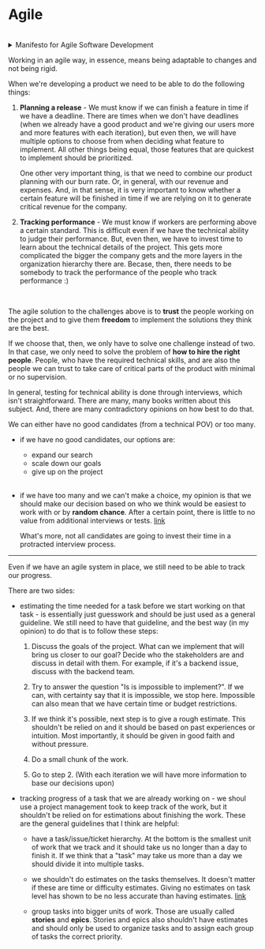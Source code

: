 # Agile

<br />

<details>

  <summary>Manifesto for Agile Software Development</summary>

[principles](https://agilemanifesto.org/principles.html)

[history](https://agilemanifesto.org/history.html)

<div align="center">

<br />

**Individuals and interactions** over processes and tools

**Working software** over comprehensive documentation

**Customer collaboration** over contract negotiation

**Responding to change** over following a plan

<br />

</div>

<hr />

<br />
<br />

- **Our highest priority is to satisfy the customer through early and continuous delivery of valuable software.**

- **Welcome changing requirements, even late in development. Agile processes harness change for the customer's competitive advantage.**

- Deliver working software frequently, from a couple of weeks to a couple of months, with a preference to the shorter timescale.

- Business people and developers must work together daily throughout the project.

- **Build projects around motivated individuals. Give them the environment and support they need, and trust them to get the job done.**

- The most efficient and effective method of conveying information to and within a development team is face-to-face conversation.

- **Working software is the primary measure of progress.**

- Agile processes promote sustainable development. The sponsors, developers, and users should be able to maintain a constant pace indefinitely.

- Continuous attention to technical excellence and good design enhances agility.

- Simplicity - the art of maximizing the amount of work not done - is essential.

- **The best architectures, requirements, and designs emerge from self-organizing teams.**

- At regular intervals, the team reflects on how to become more effective, then tunes and adjusts its behavior accordingly.

<hr />

</details>

Working in an agile way, in essence, means being adaptable to changes and not being rigid.

When we're developing a product we need to be able to do the following things:

1. **Planning a release** - We must know if we can finish a feature in time if we have a deadline. There are times when we don't have deadlines (when we already have a good product and we're giving our users more and more features with each iteration), but even then, we will have multiple options to choose from when deciding what feature to implement. All other things being equal, those features that are quickest to implement should be prioritized.

   One other very important thing, is that we need to combine our product planning with our burn rate. Or, in general, with our revenue and expenses. And, in that sense, it is very important to know whether a certain feature will be finished in time if we are relying on it to generate critical revenue for the company.

2. **Tracking performance** - We must know if workers are performing above a certain standard. This is difficult even if we have the technical ability to judge their performance. But, even then, we have to invest time to learn about the technical details of the project. This gets more complicated the bigger the company gets and the more layers in the organization hierarchy there are. Becase, then, there needs to be somebody to track the performance of the people who track performance :)

<br />

The agile solution to the challenges above is to **trust** the people working on the project and to give them **freedom** to implement the solutions they think are the best.

If we choose that, then, we only have to solve one challenge instead of two. In that case, we only need to solve the problem of **how to hire the right people**. People, who have the required technical skills, and are also the people we can trust to take care of critical parts of the product with minimal or no supervision.

In general, testing for technical ability is done through interviews, which isn't straightforward. There are many, many books written about this subject. And, there are many contradictory opinions on how best to do that.

We can either have no good candidates (from a technical POV) or too many.

- if we have no good candidates, our options are:

  - expand our search
  - scale down our goals
  - give up on the project

  <br />

- if we have too many and we can't make a choice, my opinion is that we should make our decision based on who we think would be easiest to work with or by **random chance**. After a certain point, there is little to no value from additional interviews or tests. [link](https://rework.withgoogle.com/blog/google-rule-of-four/)

  What's more, not all candidates are going to invest their time in a protracted interview process.

<hr />

Even if we have an agile system in place, we still need to be able to track our progress.

There are two sides:

- estimating the time needed for a task before we start working on that task - is essentially just guesswork and should be just used as a general guideline.
  We still need to have that guideline, and the best way (in my opinion) to do that is to follow these steps:

  1. Discuss the goals of the project. What can we implement that will bring us closer to our goal? Decide who the stakeholders are and discuss in detail with them. For example, if it's a backend issue, discuss with the backend team.

  2. Try to answer the question "Is is impossible to implement?". If we can, with certainty say that it is impossible, we stop here. Impossible can also mean that we have certain time or budget restrictions.

  3. If we think it's possible, next step is to give a rough estimate. This shouldn't be relied on and it should be based on past experiences or intuition. Most importantly, it should be given in good faith and without pressure.

  4. Do a small chunk of the work.

  5. Go to step 2. (With each iteration we will have more information to base our decisions upon)

- tracking progress of a task that we are already working on - we shoul use a project management took to keep track of the work, but it shouldn't be relied on for estimations about finishing the work. These are the general guidelines that I think are helpful:

  - have a task/issue/ticket hierarchy. At the bottom is the smallest unit of work that we track and it should take us no longer than a day to finish it.
    If we think that a "task" may take us more than a day we should divide it into multiple tasks.

  - we shouldn't do estimates on the tasks themselves. It doesn't matter if these are time or difficulty estimates. Giving no estimates on task level has shown to be no less accurate than having estimates. [link](https://www.methodsandtools.com/archive/noestimates.php)

  - group tasks into bigger units of work. Those are usually called **stories** and **epics**. Stories and epics also shouldn't have estimates and should only be used to organize tasks and to assign each group of tasks the correct priority.